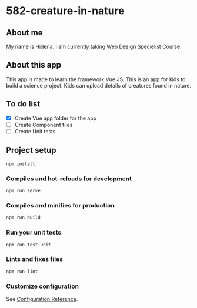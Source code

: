# 582-creature-in-nature

## About me

My name is Hidena. I am currently taking Web Design Specielist Course.

## About this app

This app is made to learn the framework Vue.JS. This is an app for kids to build a science project. Kids can upload details of creatures found in nature.

## To do list

- [x] Create Vue app folder for the app
- [ ] Create Component files
- [ ] Create Unit tests

## Project setup

```
npm install
```

### Compiles and hot-reloads for development

```
npm run serve
```

### Compiles and minifies for production

```
npm run build
```

### Run your unit tests

```
npm run test:unit
```

### Lints and fixes files

```
npm run lint
```

### Customize configuration

See [Configuration Reference](https://cli.vuejs.org/config/).
